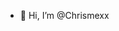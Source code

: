 - 👋 Hi, I’m @Chrismexx

<!---
Chrismexx/Chrismexx is a ✨ special ✨ repository because its `README.md` (this file) appears on your GitHub profile.
You can click the Preview link to take a look at your changes.
--->
